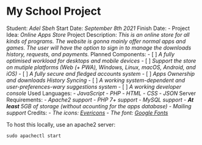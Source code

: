 # My School Project

Student: *Adel Sbeh*
Start Date: *September 8th 2021*
Finish Date: *-*
Project Idea: *Online Apps Store*
Project Description: *This is an online store for all kinds of programs. The website is gonna mainly offer normal apps and games.* *The user will have the option to sign in to manage the downloads history, requests, and payments.*
Planned Components: - [ ] *A fully optimised workload for desktops and mobile devices*
                    - [ ] *Support the store on mutiple platforms (Web (+ PWA), Windows, Linux, macOS, Android, and iOS)*
                    - [ ] *A fully secure and fledged accounts system*
                    - [ ] *Apps Ownership and downloads History Syncing*
                    - [ ] *A working system-dependent and user-preferences-wary suggestions system*
                    - [ ] *A working developer console*
Used Languages: - *JavaScript*
                - *PHP*
                - *HTML*
                - *CSS*
                - *JSON*
Server Requirements: - *Apache2 support*
                     - *PHP 7+ support*
                     - *MySQL support*
                     - _**At least** 5GB of storage (without acounting for the apps database)_
                     - *Mailing support*
Credits: - *The icons: [Evericons](https://freebiesui.com/figma-freebies/figma-icons/460-free-minimalistic-icons/)*
         - *The font: [Google Fonts](https://fonts.google.com)*

To host this locally, use an apache2 server:

```bat
sudo apachectl start
```
